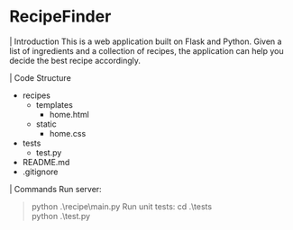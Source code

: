 # RecipeFinder

| Introduction
This is a web application built on Flask and Python. Given a list of ingredients and a collection of recipes, the application can help you decide the best recipe accordingly.

| Code Structure
- recipes
   - templates
     - home.html
   - static
     - home.css
- tests
  - test.py
- README.md
- .gitignore

| Commands
Run server: 
> python .\recipe\main.py
Run unit tests:
> cd .\tests\
> python .\test.py